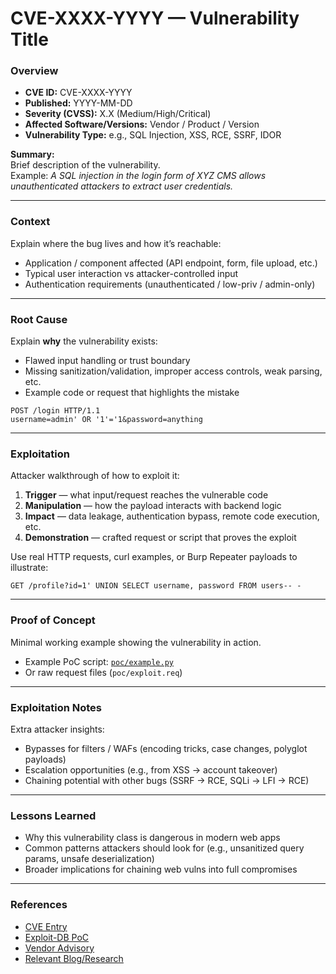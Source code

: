 # CVE-XXXX-YYYY — Vulnerability Title

### Overview
- **CVE ID:** CVE-XXXX-YYYY  
- **Published:** YYYY-MM-DD  
- **Severity (CVSS):** X.X (Medium/High/Critical)  
- **Affected Software/Versions:** Vendor / Product / Version  
- **Vulnerability Type:** e.g., SQL Injection, XSS, RCE, SSRF, IDOR  

**Summary:**  
Brief description of the vulnerability.  
Example: _A SQL injection in the login form of XYZ CMS allows unauthenticated attackers to extract user credentials._

---

### Context
Explain where the bug lives and how it’s reachable:  
- Application / component affected (API endpoint, form, file upload, etc.)  
- Typical user interaction vs attacker-controlled input  
- Authentication requirements (unauthenticated / low-priv / admin-only)  

---

### Root Cause
Explain **why** the vulnerability exists:  
- Flawed input handling or trust boundary  
- Missing sanitization/validation, improper access controls, weak parsing, etc.  
- Example code or request that highlights the mistake  

```http
POST /login HTTP/1.1
username=admin' OR '1'='1&password=anything
````
---

### Exploitation

Attacker walkthrough of how to exploit it:

1. **Trigger** — what input/request reaches the vulnerable code
2. **Manipulation** — how the payload interacts with backend logic
3. **Impact** — data leakage, authentication bypass, remote code execution, etc.
4. **Demonstration** — crafted request or script that proves the exploit

Use real HTTP requests, curl examples, or Burp Repeater payloads to illustrate:

```http
GET /profile?id=1' UNION SELECT username, password FROM users-- -
```
---
### Proof of Concept

Minimal working example showing the vulnerability in action.

* Example PoC script: [`poc/example.py`](poc/example.py)
* Or raw request files (`poc/exploit.req`)

---
### Exploitation Notes

Extra attacker insights:

* Bypasses for filters / WAFs (encoding tricks, case changes, polyglot payloads)
* Escalation opportunities (e.g., from XSS → account takeover)
* Chaining potential with other bugs (SSRF → RCE, SQLi → LFI → RCE)

---
### Lessons Learned

* Why this vulnerability class is dangerous in modern web apps
* Common patterns attackers should look for (e.g., unsanitized query params, unsafe deserialization)
* Broader implications for chaining web vulns into full compromises

---
### References

* [CVE Entry](https://cve.mitre.org/)
* [Exploit-DB PoC](https://www.exploit-db.com/)
* [Vendor Advisory](https://example.com/advisory)
* [Relevant Blog/Research](https://example.com/article)
